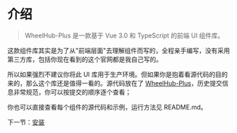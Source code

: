 # 介绍
> WheelHub-Plus 是一款基于 Vue 3.0 和 TypeScript 的前端 UI 组件库。

这款组件库其实是为了从"前端层面"去理解组件而写的，全程亲手编写，没有采用第三方库，包括你现在看到的这个官网都是我自己写的。

所以如果强烈不建议你将此 UI 库用于生产环境。但如果你是抱着看源代码的目的来的，那么这个库还是值得一看的。源代码放在了 [WheelHub-Plus](https://github.com/Leslie-LiangGangwei/WheelHub-Plus)，历史提交信息非常规范，你可以按提交的顺序逐个查看；

你也可以直接查看每个组件的源代码和示例，运行方法见 README.md。

下一节：[安装](#/doc/install)